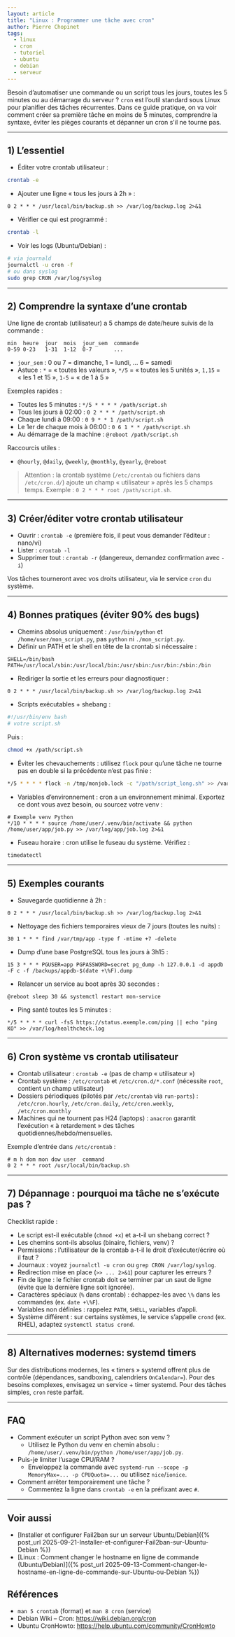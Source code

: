 ```yaml
---
layout: article
title: "Linux : Programmer une tâche avec cron"
author: Pierre Chopinet
tags:
  - linux
  - cron
  - tutoriel
  - ubuntu
  - debian
  - serveur
---
```


Besoin d’automatiser une commande ou un script tous les jours, toutes les 5 minutes ou au démarrage du serveur ? `cron` est l’outil standard sous Linux pour planifier des tâches récurrentes.
Dans ce guide pratique, on va voir comment créer sa première tâche en moins de 5 minutes, comprendre la syntaxe, éviter les pièges courants et dépanner un cron s'il ne tourne pas.
<!--more-->

---

## 1) L’essentiel

- Éditer votre crontab utilisateur :

```bash
crontab -e
```

- Ajouter une ligne « tous les jours à 2h » :

```
0 2 * * * /usr/local/bin/backup.sh >> /var/log/backup.log 2>&1
```

- Vérifier ce qui est programmé :

```bash
crontab -l
```

- Voir les logs (Ubuntu/Debian) :

```bash
# via journald
journalctl -u cron -f
# ou dans syslog
sudo grep CRON /var/log/syslog
```

---

## 2) Comprendre la syntaxe d’une crontab

Une ligne de crontab (utilisateur) a 5 champs de date/heure suivis de la commande :

```
min  heure  jour  mois  jour_sem  commande
0-59 0-23   1-31  1-12  0-7       ...
```

- `jour_sem` : 0 ou 7 = dimanche, 1 = lundi, … 6 = samedi
- Astuce : `*` = « toutes les valeurs », `*/5` = « toutes les 5 unités », `1,15` = « les 1 et 15 », `1-5` = « de 1 à 5 »

Exemples rapides :

- Toutes les 5 minutes : `*/5 * * * * /path/script.sh`
- Tous les jours à 02:00 : `0 2 * * * /path/script.sh`
- Chaque lundi à 09:00 : `0 9 * * 1 /path/script.sh`
- Le 1er de chaque mois à 06:00 : `0 6 1 * * /path/script.sh`
- Au démarrage de la machine : `@reboot /path/script.sh`

Raccourcis utiles :

- `@hourly`, `@daily`, `@weekly`, `@monthly`, `@yearly`, `@reboot`

> Attention : la crontab système (`/etc/crontab` ou fichiers dans `/etc/cron.d/`) ajoute un champ « utilisateur » après les 5 champs temps. Exemple : `0 2 * * * root /path/script.sh`.

---

## 3) Créer/éditer votre crontab utilisateur

- Ouvrir : `crontab -e` (première fois, il peut vous demander l’éditeur : nano/vi)
- Lister : `crontab -l`
- Supprimer tout : `crontab -r` (dangereux, demandez confirmation avec `-i`)

Vos tâches tourneront avec vos droits utilisateur, via le service `cron` du système.

---

## 4) Bonnes pratiques (éviter 90% des bugs)

- Chemins absolus uniquement : `/usr/bin/python` et `/home/user/mon_script.py`, pas `python` ni `./mon_script.py`.
- Définir un PATH et le shell en tête de la crontab si nécessaire :

```
SHELL=/bin/bash
PATH=/usr/local/sbin:/usr/local/bin:/usr/sbin:/usr/bin:/sbin:/bin
```

- Rediriger la sortie et les erreurs pour diagnostiquer :

```
0 2 * * * /usr/local/bin/backup.sh >> /var/log/backup.log 2>&1
```

- Scripts exécutables + shebang :

```bash
#!/usr/bin/env bash
# votre script.sh
```

Puis :

```bash
chmod +x /path/script.sh
```

- Éviter les chevauchements : utilisez `flock` pour qu’une tâche ne tourne pas en double si la précédente n’est pas finie :

```bash
*/5 * * * * flock -n /tmp/monjob.lock -c "/path/script_long.sh" >> /var/log/monjob.log 2>&1
```

- Variables d’environnement : cron a un environnement minimal. Exportez ce dont vous avez besoin, ou sourcez votre venv :

```
# Exemple venv Python
*/10 * * * * source /home/user/.venv/bin/activate && python /home/user/app/job.py >> /var/log/app/job.log 2>&1
```

- Fuseau horaire : cron utilise le fuseau du système. Vérifiez :

```bash
timedatectl
```

---

## 5) Exemples courants

- Sauvegarde quotidienne à 2h :

```
0 2 * * * /usr/local/bin/backup.sh >> /var/log/backup.log 2>&1
```

- Nettoyage des fichiers temporaires vieux de 7 jours (toutes les nuits) :

```
30 1 * * * find /var/tmp/app -type f -mtime +7 -delete
```

- Dump d’une base PostgreSQL tous les jours à 3h15 :

```
15 3 * * * PGUSER=app PGPASSWORD=secret pg_dump -h 127.0.0.1 -d appdb -F c -f /backups/appdb-$(date +\%F).dump
```

- Relancer un service au boot après 30 secondes :

```
@reboot sleep 30 && systemctl restart mon-service
```

- Ping santé toutes les 5 minutes :

```
*/5 * * * * curl -fsS https://status.exemple.com/ping || echo "ping KO" >> /var/log/healthcheck.log
```

---

## 6) Cron système vs crontab utilisateur

- Crontab utilisateur : `crontab -e` (pas de champ « utilisateur »)
- Crontab système : `/etc/crontab` et `/etc/cron.d/*.conf` (nécessite `root`, contient un champ utilisateur)
- Dossiers périodiques (pilotés par `/etc/crontab` via `run-parts`) : `/etc/cron.hourly`, `/etc/cron.daily`, `/etc/cron.weekly`, `/etc/cron.monthly`
- Machines qui ne tournent pas H24 (laptops) : `anacron` garantit l’exécution « à retardement » des tâches quotidiennes/hebdo/mensuelles.

Exemple d’entrée dans `/etc/crontab` :

```
# m h dom mon dow user  command
0 2 * * * root /usr/local/bin/backup.sh
```

---

## 7) Dépannage : pourquoi ma tâche ne s’exécute pas ?

Checklist rapide :

- Le script est-il exécutable (`chmod +x`) et a-t-il un shebang correct ?
- Les chemins sont-ils absolus (binaire, fichiers, venv) ?
- Permissions : l’utilisateur de la crontab a-t-il le droit d’exécuter/écrire où il faut ?
- Journaux : voyez `journalctl -u cron` ou `grep CRON /var/log/syslog`.
- Redirection mise en place (`>> ... 2>&1`) pour capturer les erreurs ?
- Fin de ligne : le fichier crontab doit se terminer par un saut de ligne (évite que la dernière ligne soit ignorée).
- Caractères spéciaux (`%` dans crontab) : échappez-les avec `\%` dans les commandes (ex. `date +\%F`).
- Variables non définies : rappelez `PATH`, `SHELL`, variables d’appli.
- Système différent : sur certains systèmes, le service s’appelle `crond` (ex. RHEL), adaptez `systemctl status crond`.

---

## 8) Alternatives modernes: systemd timers

Sur des distributions modernes, les « timers » systemd offrent plus de contrôle (dépendances, sandboxing, calendriers `OnCalendar=`).
Pour des besoins complexes, envisagez un service + timer systemd. Pour des tâches simples, `cron` reste parfait.

---

## FAQ

- Comment exécuter un script Python avec son venv ?
  - Utilisez le Python du venv en chemin absolu : `/home/user/.venv/bin/python /home/user/app/job.py`.
- Puis-je limiter l’usage CPU/RAM ?
  - Enveloppez la commande avec `systemd-run --scope -p MemoryMax=... -p CPUQuota=...` ou utilisez `nice`/`ionice`.
- Comment arrêter temporairement une tâche ?
  - Commentez la ligne dans `crontab -e` en la préfixant avec `#`.

---

## Voir aussi

- [Installer et configurer Fail2ban sur un serveur Ubuntu/Debian]({% post_url 2025-09-21-Installer-et-configurer-Fail2ban-sur-Ubuntu-Debian %})
- [Linux : Comment changer le hostname en ligne de commande (Ubuntu/Debian)]({% post_url 2025-09-13-Comment-changer-le-hostname-en-ligne-de-commande-sur-Ubuntu-ou-Debian %})

## Références

- `man 5 crontab` (format) et `man 8 cron` (service)
- Debian Wiki – Cron: https://wiki.debian.org/cron
- Ubuntu CronHowto: https://help.ubuntu.com/community/CronHowto
